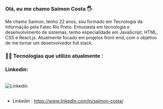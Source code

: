 ### Olá, eu me chamo Saimon Costa 🖐

  Me chamo Saimon, tenho 22 anos, sou formado em Tecnologia da Informação pela Fatec Rio Preto. Entusiasta em tecnologia e desenvolvimento de sistemas, tenho especialidade em JavaScript, HTML, CSS e React.js. Atualmente focado em projetos front-end, com o objetivo de me tornar um desenvolvedor full stack. 

### 🧑‍💻 Tecnologias que utilizo atualmente : 

<link width:"50" height:"50" rel="stylesheet" type='text/css' href="https://cdn.jsdelivr.net/gh/devicons/devicon@latest/devicon.min.css" />
  
  
  ### Linkedin: 
  
  <div style="display: inline_block"><br/>
  <img align="center" alt= "Linkedin" src="https://img.shields.io/badge/LinkedIn-0077B5?style=for-the-badge&logo=linkedin&logoColor=white" />
  </div><br/>
  
  - Linkedin : https://www.linkedin.com/in/saimon-costa/ </br>  


  
 
  
  




